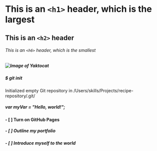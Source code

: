 # This is an `<h1>` header, which is the largest

## This is an `<h2>` header

###### This is an `<h6>` header, which is the smallest

##### ![Image of Yaktocat](https://octodex.github.com/images/yaktocat.png)
##### $ git init
Initialized empty Git repository in /Users/skills/Projects/recipe-repository/.git/

##### var myVar = "Hello, world!";


#### - [ ] Turn on GitHub Pages
##### - [ ] Outline my portfolio
##### - [ ] Introduce myself to the world
